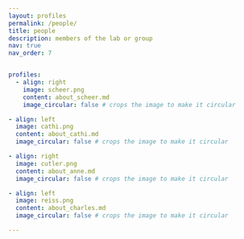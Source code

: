 ```yaml
---
layout: profiles
permalink: /people/
title: people
description: members of the lab or group
nav: true
nav_order: 7


profiles:
  - align: right
    image: scheer.png
    content: about_scheer.md
    image_circular: false # crops the image to make it circular

- align: left
  image: cathi.png
  content: about_cathi.md
  image_circular: false # crops the image to make it circular

- align: right
  image: cutler.png
  content: about_anne.md
  image_circular: false # crops the image to make it circular

- align: left
  image: reiss.png
  content: about_charles.md
  image_circular: false # crops the image to make it circular

---
```

    
 

